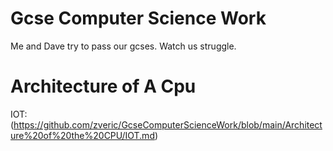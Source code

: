 # Gcse Computer Science Work
Me and Dave try to pass our gcses.
Watch us struggle.


# Architecture of A Cpu
IOT: (https://github.com/zveric/GcseComputerScienceWork/blob/main/Architecture%20of%20the%20CPU/IOT.md)                                          


